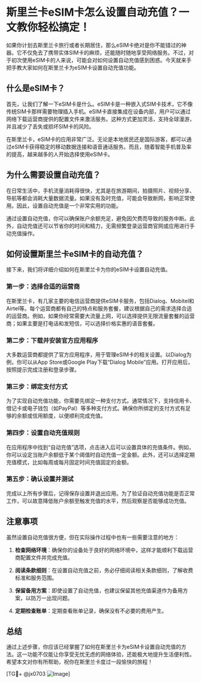 # 斯里兰卡eSIM卡怎么设置自动充值？一文教你轻松搞定！

如果你计划去斯里兰卡旅行或者长期居住，那么eSIM卡绝对是你不能错过的神器。它不仅免去了携带实体SIM卡的麻烦，还能随时随地享受网络服务。不过，对于初次使用eSIM卡的人来说，可能会对如何设置自动充值感到困惑。今天就来手把手教大家如何在斯里兰卡为eSIM卡设置自动充值功能。

## 什么是eSIM卡？

首先，让我们了解一下eSIM卡是什么。eSIM卡是一种嵌入式SIM卡技术，它不像传统SIM卡那样需要物理插入手机。eSIM卡直接集成在设备内部，用户可以通过网络下载运营商提供的配置文件来激活服务。这种方式更加灵活，支持全球漫游，并且减少了丢失或损坏SIM卡的风险。

在斯里兰卡，eSIM卡的应用非常广泛。无论是本地居民还是国际游客，都可以通过eSIM卡获得稳定的移动数据连接和语音通话服务。而且，随着智能手机普及率的提高，越来越多的人开始选择使用eSIM卡。

## 为什么需要设置自动充值？

在日常生活中，手机流量消耗得很快，尤其是在旅游期间，拍摄照片、视频分享、导航等都会消耗大量数据流量。如果没有及时充值，可能会导致断网，影响正常使用。因此，设置自动充值是一个非常实用的功能。

通过设置自动充值，你可以确保账户余额充足，避免因欠费而导致的服务中断。此外，自动充值还可以节省你的时间和精力，无需频繁登录运营商官网或应用进行手动充值操作。

## 如何设置斯里兰卡eSIM卡的自动充值？

接下来，我们将详细介绍如何在斯里兰卡为你的eSIM卡设置自动充值。

### 第一步：选择合适的运营商

在斯里兰卡，有几家主要的电信运营商提供eSIM卡服务，包括Dialog、Mobitel和Airtel等。每个运营商都有自己的特点和服务套餐，建议根据自己的需求选择合适的运营商。例如，如果你经常需要大流量上网，可以选择提供无限流量套餐的运营商；如果主要是打电话和发短信，可以选择价格实惠的语音套餐。

### 第二步：下载并安装官方应用程序

大多数运营商都提供了官方应用程序，用于管理eSIM卡的相关设置。以Dialog为例，你可以从App Store或Google Play下载“Dialog Mobile”应用。打开应用后，按照提示完成注册和登录步骤。

### 第三步：绑定支付方式

为了实现自动充值功能，你需要先绑定一种支付方式。通常情况下，支持信用卡、借记卡或电子钱包（如PayPal）等多种支付方式。确保你所绑定的支付方式有足够的余额或信用额度，以便顺利完成充值。

### 第四步：设置自动充值规则

在应用程序中找到“自动充值”选项，点击进入后可以设置具体的充值条件。例如，你可以设定当账户余额低于某个阈值时自动充值一定金额。此外，还可以选择定期充值模式，比如每周或每月固定时间充值固定的金额。

### 第五步：确认设置并测试

完成以上所有步骤后，记得保存设置并退出应用。为了验证自动充值功能是否正常工作，可以故意降低账户余额至触发充值的水平，然后观察是否能够成功充值。

## 注意事项

虽然设置自动充值很方便，但在实际操作过程中也有一些需要注意的地方：

1. **检查网络环境**：确保你的设备处于良好的网络环境中，这样才能顺利下载运营商配置文件并完成充值。
   
2. **阅读条款细则**：在设置自动充值之前，务必仔细阅读相关条款细则，了解收费标准和服务范围。

3. **保留备用方案**：即使设置了自动充值，也建议保留其他充值渠道作为备用方案，以防万一出现问题。

4. **定期检查账单**：定期查看账单记录，确保没有不必要的费用产生。

## 总结

通过上述步骤，你应该已经掌握了如何在斯里兰卡为eSIM卡设置自动充值的方法。这一功能不仅能让你享受无忧无虑的网络体验，还能极大地提升生活便利性。希望本文对你有所帮助，祝你在斯里兰卡度过一段愉快的旅程！

[TG💪+ @jx0703 ![Image](https://github.com/user-attachments/assets/dbca1d08-cadb-493c-b0ec-ad6f7a83f270)]